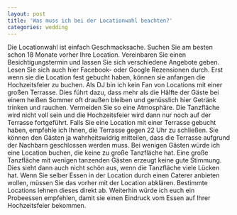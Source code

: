 ```yaml
---
layout: post
title: 'Was muss ich bei der Locationwahl beachten?'
categories: wedding
---
```


Die Locationwahl ist einfach Geschmacksache. Suchen Sie am besten schon 18 Monate vorher Ihre Location. Vereinbaren Sie einen Besichtigungstermin und lassen Sie sich verschiedene Angebote geben. Lesen Sie sich auch hier Facebook- oder Google Rezensionen durch. Erst wenn sie die Location fest gebucht haben, können sie anfangen die Hochzeitsfeier zu buchen. Als DJ bin ich kein Fan von Locations mit einer großen Terrasse. Dies führt dazu, dass mehr als die Hälfte der Gäste bei einem heißen Sommer oft draußen bleiben und genüsslich hier Getränk trinken und rauchen. Vermeiden Sie so eine Atmosphäre. Die Tanzfläche wird nicht voll sein und die Hochzeitsfeier wird dann nur noch auf der Terrasse fortgeführt. Falls Sie eine Location mit einer Terrasse gebucht haben, empfehle ich Ihnen, die Terrasse gegen 22 Uhr zu schließen. Sie können den Gästen ja wahrheitswidrig mitteilen, dass die Terrasse aufgrund der Nachbarn geschlossen werden muss. Bei wenigen Gästen würde ich eine Location buchen, die keine zu große Tanzfläche hat. Eine große Tanzfläche mit wenigen tanzenden Gästen erzeugt keine gute Stimmung. Dies sieht dann auch nicht schön aus, wenn die Tanzfläche viele Lücken hat. Wenn Sie selber Essen in der Location durch einen Caterer anbieten wollen, müssen Sie das vorher mit der Location abklären. Bestimmte Locations lehnen dieses direkt ab. Weiterhin würde ich euch ein Probeessen empfehlen, damit sie einen Eindruck vom Essen auf Ihrer Hochzeitsfeier bekommen.
